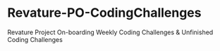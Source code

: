 # Revature-PO-CodingChallenges
Revature Project On-boarding Weekly Coding Challenges &amp; Unfinished Coding Challenges
